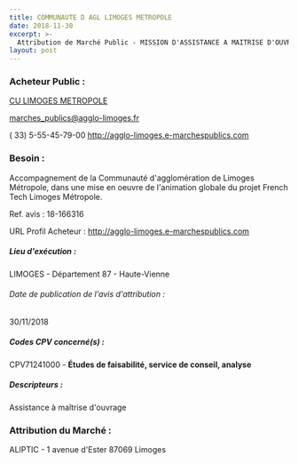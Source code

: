 ```yaml
---
title: COMMUNAUTE D AGL LIMOGES METROPOLE
date: 2018-11-30
excerpt: >-
  Attribution de Marché Public - MISSION D'ASSISTANCE A MAITRISE D'OUVRAGE (AMO) POUR L'ANIMATION DU DISPOSITIF FRENCH TECH LIMOGES METROPOLE
layout: post
---
```


### Acheteur Public : 
<a href="/acheteur-137/siren-248719312"> CU LIMOGES METROPOLE</a><br/>



marches_publics@agglo-limoges.fr

( 33) 5-55-45-79-00
http://agglo-limoges.e-marchespublics.com
### Besoin :

Accompagnement de la Communauté d'agglomération de Limoges Métropole, dans une mise en oeuvre de l'animation globale du projet French Tech Limoges Métropole.

Ref. avis : 18-166316

URL Profil Acheteur : http://agglo-limoges.e-marchespublics.com

##### Lieu d'exécution :

LIMOGES - Département 87 - Haute-Vienne

###### Date de publication de l'avis d'attribution : 
30/11/2018

##### Codes CPV concerné(s) :
CPV71241000 - **Études de faisabilité, service de conseil, analyse** <br/>

##### Descripteurs :
Assistance à maîtrise d'ouvrage <br/>

### Attribution du Marché :
ALIPTIC - 1 avenue d'Ester 87069 Limoges <br/>
